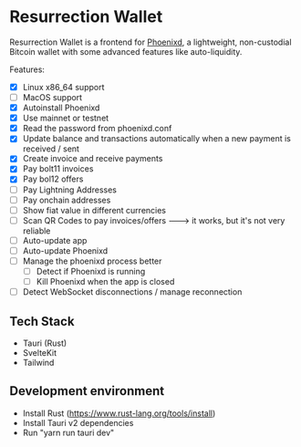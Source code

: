 # Resurrection Wallet
Resurrection Wallet is a frontend for [Phoenixd](https://github.com/phoenixrails/phoenixd), a lightweight, non-custodial Bitcoin wallet with some advanced features like auto-liquidity.

Features:
- [x] Linux x86_64 support
- [ ] MacOS support
- [x] Autoinstall Phoenixd
- [x] Use mainnet or testnet
- [x] Read the password from phoenixd.conf
- [x] Update balance and transactions automatically when a new payment is received / sent
- [x] Create invoice and receive payments
- [x] Pay bolt11 invoices
- [x] Pay bol12 offers
- [ ] Pay Lightning Addresses
- [ ] Pay onchain addresses
- [ ] Show fiat value in different currencies
- [ ] Scan QR Codes to pay invoices/offers ---> it works, but it's not very reliable
- [ ] Auto-update app
- [ ] Auto-update Phoenixd
- [ ] Manage the phoenixd process better
    - [ ] Detect if Phoenixd is running
    - [ ] Kill Phoenixd when the app is closed
- [ ] Detect WebSocket disconnections / manage reconnection

## Tech Stack
- Tauri (Rust)
- SvelteKit
- Tailwind

## Development environment
- Install Rust (https://www.rust-lang.org/tools/install)
- Install Tauri v2 dependencies
- Run "yarn run tauri dev"